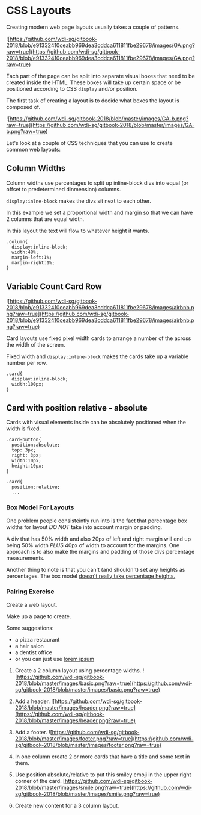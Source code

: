 # CSS Layouts
Creating modern web page layouts usually takes a couple of patterns.


![https://github.com/wdi-sg/gitbook-2018/blob/e91332410ceabb969dea3cddca611811fbe29678/images/GA.png?raw=true](https://github.com/wdi-sg/gitbook-2018/blob/e91332410ceabb969dea3cddca611811fbe29678/images/GA.png?raw=true)

Each part of the page can be split into separate visual boxes that need to be created inside the HTML. These boxes will take up certain space or be positioned according to CSS `display` and/or position.


The first task of creating a layout is to decide what boxes the layout is composed of.

![https://github.com/wdi-sg/gitbook-2018/blob/master/images/GA-b.png?raw=true](https://github.com/wdi-sg/gitbook-2018/blob/master/images/GA-b.png?raw=true)


Let's look at a couple of CSS techniques that you can use to create common web layouts:

## Column Widths


Column widths use percentages to split up inline-block divs into equal (or offset to predetermined dinmension) columns.

`display:inlne-block` makes the divs sit next to each other.

In this example we set a proportional width and margin so that we can have 2 columns that are equal width.

In this layout the text will flow to whatever height it wants.

```
.column{
  display:inline-block;
  width:48%;
  margin-left:1%;
  margin-right:1%;
}
```

## Variable Count Card Row

![https://github.com/wdi-sg/gitbook-2018/blob/e91332410ceabb969dea3cddca611811fbe29678/images/airbnb.png?raw=true](https://github.com/wdi-sg/gitbook-2018/blob/e91332410ceabb969dea3cddca611811fbe29678/images/airbnb.png?raw=true)

Card layouts use fixed pixel width cards to arrange a number of the across the width of the screen.

Fixed width and `display:inline-block` makes the cards take up a variable number per row.
```
.card{
  display:inline-block;
  width:100px;
}
```

## Card with position relative - absolute

Cards with visual elements inside can be absolutely positioned when the width is fixed.

```
.card-button{
  position:absolute;
  top: 3px;
  right: 3px;
  width:10px;
  height:10px;
}

.card{
  position:relative;
  ...
```

### Box Model For Layouts
One problem people consisteintly run into is the fact that percentage box widths for layout *DO NOT* take into account margin or padding.

A div that has 50% width and also 20px of left and right margin will end up being 50% width *PLUS* 40px of width to account for the margins. One approach is to also make the margins and padding of those divs percentage measurements.

Another thing to note is that you can't (and shouldn't) set any heights as percentages. The box model [doesn't really take percentage heights.](https://stackoverflow.com/questions/5657964/css-why-doesn-t-percentage-height-work)

### Pairing Exercise

Create a web layout.

Make up a page to create.

Some suggestions:
- a pizza restaurant
- a hair salon
- a dentist office
- or you can just use [lorem ipsum](https://www.lipsum.com/)

1. Create a 2 column layout using percentage widths.
![https://github.com/wdi-sg/gitbook-2018/blob/master/images/basic.png?raw=true](https://github.com/wdi-sg/gitbook-2018/blob/master/images/basic.png?raw=true)

2. Add a header.
![https://github.com/wdi-sg/gitbook-2018/blob/master/images/header.png?raw=true](https://github.com/wdi-sg/gitbook-2018/blob/master/images/header.png?raw=true)

3. Add a footer.
![https://github.com/wdi-sg/gitbook-2018/blob/master/images/footer.png?raw=true](https://github.com/wdi-sg/gitbook-2018/blob/master/images/footer.png?raw=true)

4. In one column create 2 or more cards that have a title and some text in them.

5. Use position absolute/relative to put this smiley emoji in the upper right corner of the card.
[https://github.com/wdi-sg/gitbook-2018/blob/master/images/smile.png?raw=true](https://github.com/wdi-sg/gitbook-2018/blob/master/images/smile.png?raw=true)

5. Create new content for a 3 column layout.
